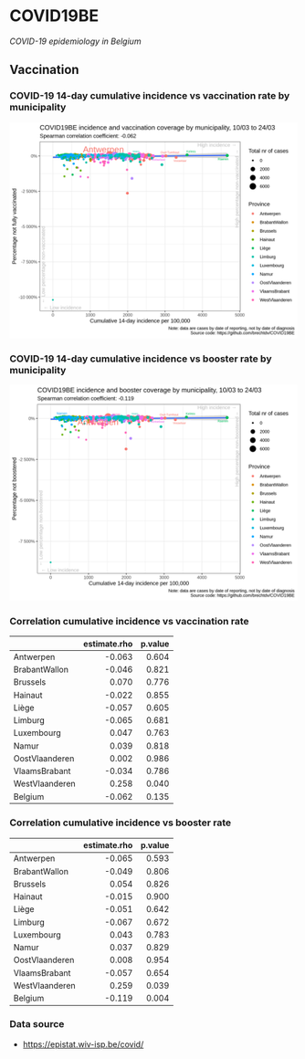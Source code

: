 
# COVID19BE

*COVID-19 epidemiology in Belgium*

## Vaccination

### COVID-19 14-day cumulative incidence vs vaccination rate by municipality

![](covid19be-vaccination.png)

### COVID-19 14-day cumulative incidence vs booster rate by municipality

![](covid19be-vaccination-booster.png)

### Correlation cumulative incidence vs vaccination rate

|                | estimate.rho | p.value |
| :------------- | -----------: | ------: |
| Antwerpen      |      \-0.063 |   0.604 |
| BrabantWallon  |      \-0.046 |   0.821 |
| Brussels       |        0.070 |   0.776 |
| Hainaut        |      \-0.022 |   0.855 |
| Liège          |      \-0.057 |   0.605 |
| Limburg        |      \-0.065 |   0.681 |
| Luxembourg     |        0.047 |   0.763 |
| Namur          |        0.039 |   0.818 |
| OostVlaanderen |        0.002 |   0.986 |
| VlaamsBrabant  |      \-0.034 |   0.786 |
| WestVlaanderen |        0.258 |   0.040 |
| Belgium        |      \-0.062 |   0.135 |

### Correlation cumulative incidence vs booster rate

|                | estimate.rho | p.value |
| :------------- | -----------: | ------: |
| Antwerpen      |      \-0.065 |   0.593 |
| BrabantWallon  |      \-0.049 |   0.806 |
| Brussels       |        0.054 |   0.826 |
| Hainaut        |      \-0.015 |   0.900 |
| Liège          |      \-0.051 |   0.642 |
| Limburg        |      \-0.067 |   0.672 |
| Luxembourg     |        0.043 |   0.783 |
| Namur          |        0.037 |   0.829 |
| OostVlaanderen |        0.008 |   0.954 |
| VlaamsBrabant  |      \-0.057 |   0.654 |
| WestVlaanderen |        0.259 |   0.039 |
| Belgium        |      \-0.119 |   0.004 |

### Data source

  - <https://epistat.wiv-isp.be/covid/>
